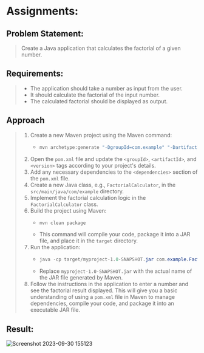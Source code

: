 # Assignments:


## Problem Statement: 
> Create a Java application that calculates the factorial of a given number.

## Requirements:
> - The application should take a number as input from the user.
> - It should calculate the factorial of the input number.
> - The calculated factorial should be displayed as output.

## Approach 
> 1. Create a new Maven project using the Maven command:
>    - ```powershell
>      mvn archetype:generate "-DgroupId=com.example" "-DartifactId=my-app" "-DarchetypeArtifactId=maven-archetype-quickstart" "-DinteractiveMode=false"
>      ```
> 3. Open the `pom.xml` file and update the `<groupId>`, `<artifactId>`, and `<version>` tags according to your project's details.
> 4. Add any necessary dependencies to the `<dependencies>` section of the `pom.xml` file.
> 5. Create a new Java class, e.g., `FactorialCalculator`, in the `src/main/java/com/example` directory.
> 6. Implement the factorial calculation logic in the `FactorialCalculator` class.
> 7. Build the project using Maven:
>    - ```powershell
>      mvn clean package
>      ```
>    - This command will compile your code, package it into a JAR file, and place it in the `target` directory.
> 8. Run the application:
>    - ```powershell
>      java -cp target/myproject-1.0-SNAPSHOT.jar com.example.FactorialCalculator
>      ```
>    - Replace `myproject-1.0-SNAPSHOT.jar` with the actual name of the JAR file generated by Maven.
> 9. Follow the instructions in the application to enter a number and see the factorial result displayed. This will give you a basic understanding of using a `pom.xml` file in Maven to manage dependencies, compile your code, and package it into an executable JAR file.

## Result:

![Screenshot 2023-09-30 155123](https://github.com/HimanS-sys/skill_captain_maven/assets/68765011/eb37b015-c41c-47b3-bfdf-95d1923519ac)

